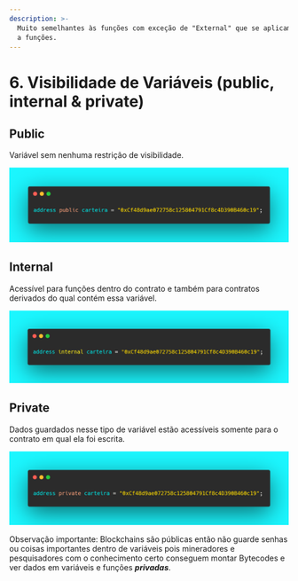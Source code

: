 ```yaml
---
description: >-
  Muito semelhantes às funções com exceção de "External" que se aplicam somente
  a funções.
---
```


# 6. Visibilidade de Variáveis (public, internal & private)

## Public

Variável sem nenhuma restrição de visibilidade.

![](<../.gitbook/assets/image (36).png>)

## Internal

Acessível para funções dentro do contrato e também para contratos derivados do qual contém essa variável.

![](<../.gitbook/assets/image (9).png>)

## Private

Dados guardados nesse tipo de variável estão acessíveis somente para o contrato em qual ela foi escrita.

![](<../.gitbook/assets/image (72).png>)

Observação importante: Blockchains são públicas então não guarde senhas ou coisas importantes dentro de variáveis pois mineradores e pesquisadores com o conhecimento certo conseguem montar Bytecodes e ver dados em variáveis e funções _**privadas**_.
